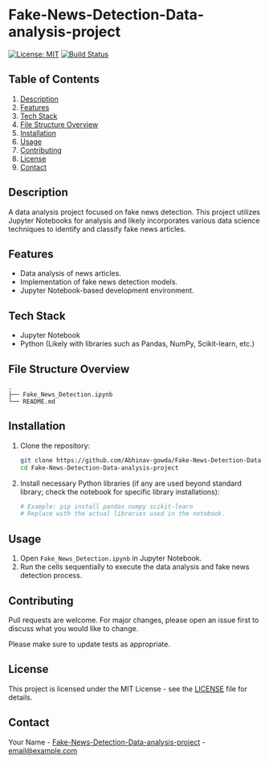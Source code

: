 # Fake-News-Detection-Data-analysis-project

[![License: MIT](https://img.shields.io/badge/License-MIT-blue.svg)](https://opensource.org/licenses/MIT)
[![Build Status](https://img.shields.io/github/actions/workflow/status/Abhinav-gowda/Fake-News-Detection-Data-analysis-project/main.yml?branch=main)]()

## Table of Contents

1.  [Description](#description)
2.  [Features](#features)
3.  [Tech Stack](#tech-stack)
4.  [File Structure Overview](#file-structure-overview)
5.  [Installation](#installation)
6.  [Usage](#usage)
7.  [Contributing](#contributing)
8.  [License](#license)
9.  [Contact](#contact)

## Description

A data analysis project focused on fake news detection. This project utilizes Jupyter Notebooks for analysis and likely incorporates various data science techniques to identify and classify fake news articles.

<!-- TODO: Add screenshots if applicable -->

## Features

*   Data analysis of news articles.
*   Implementation of fake news detection models.
*   Jupyter Notebook-based development environment.

## Tech Stack

*   Jupyter Notebook
*   Python (Likely with libraries such as Pandas, NumPy, Scikit-learn, etc.)

## File Structure Overview

```text
.
├── Fake_News_Detection.ipynb
└── README.md
```

## Installation

1.  Clone the repository:
    ```bash
    git clone https://github.com/Abhinav-gowda/Fake-News-Detection-Data-analysis-project.git
    cd Fake-News-Detection-Data-analysis-project
    ```
2.  Install necessary Python libraries (if any are used beyond standard library; check the notebook for specific library installations):
    ```bash
    # Example: pip install pandas numpy scikit-learn
    # Replace with the actual libraries used in the notebook.
    ```

## Usage

1.  Open `Fake_News_Detection.ipynb` in Jupyter Notebook.
2.  Run the cells sequentially to execute the data analysis and fake news detection process.

<!-- TODO: Add specific instructions on running the notebook and interpreting the results -->

## Contributing

Pull requests are welcome. For major changes, please open an issue first to discuss what you would like to change.

Please make sure to update tests as appropriate.

## License

This project is licensed under the MIT License - see the [LICENSE](LICENSE) file for details.

## Contact

Your Name - [Fake-News-Detection-Data-analysis-project](https://github.com/Abhinav-gowda/Fake-News-Detection-Data-analysis-project) - email@example.com
